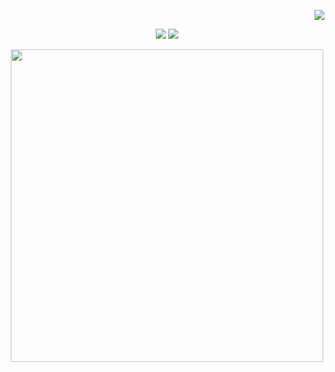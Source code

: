 <p align="right">
  <img src="https://hits.seeyoufarm.com/api/count/incr/badge.svg?url=https%3A%2F%2Fgithub.com%2F2o1da&count_bg=%2379C83D&title_bg=%23555555&icon=&icon_color=%23E7E7E7&title=hits&edge_flat=false">
</p>
<p align="center">
  <img src="https://github-readme-stats.vercel.app/api?username=2o1da&show_icons=true&hide=stars">
  <img src="https://github-readme-stats.vercel.app/api/top-langs/?username=2o1da&layout=compact">
</p>


<p align="center">
  <img src="https://user-images.githubusercontent.com/77760931/114873729-8f07ae80-9e36-11eb-856a-51a626e7536c.jpg" width=500 height=500>
</p>

<!---
2o1da/2o1da is a ✨ special ✨ repository because its `README.md` (this file) appears on your GitHub profile.
You can click the Preview link to take a look at your changes.
--->
